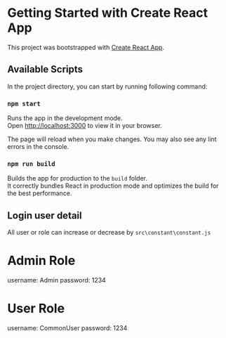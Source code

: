 # Getting Started with Create React App

This project was bootstrapped with [Create React App](https://github.com/facebook/create-react-app).

## Available Scripts

In the project directory, you can start by running following command:

### `npm start`

Runs the app in the development mode.\
Open [http://localhost:3000](http://localhost:3000) to view it in your browser.

The page will reload when you make changes.
You may also see any lint errors in the console.

### `npm run build`

Builds the app for production to the `build` folder.\
It correctly bundles React in production mode and optimizes the build for the best performance.

## Login user detail 

All user or role can increase or decrease by `src\constant\constant.js`

# Admin Role 
 username: Admin
 password: 1234

# User Role
 username: CommonUser
 password: 1234

